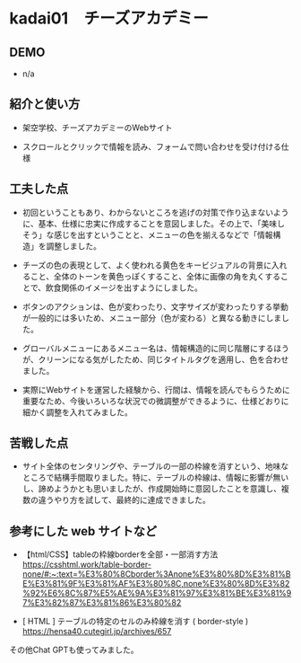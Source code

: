 # kadai01　チーズアカデミー

## DEMO
- n/a

## 紹介と使い方

  - 架空学校、チーズアカデミーのWebサイト

  - スクロールとクリックで情報を読み、フォームで問い合わせを受け付ける仕様

## 工夫した点

  - 初回ということもあり、わからないところを逃げの対策で作り込まないように、基本、仕様に忠実に作成することを意図しました。その上で、「美味しそう」な感じを出すということと、メニューの色を揃えるなどで「情報構造」を調整しました。 
  
  - チーズの色の表現として、よく使われる黄色をキービジュアルの背景に入れること、全体のトーンを黄色っぽくすること、全体に画像の角を丸くすることで、飲食関係のイメージを出すようにしました。
 
  - ボタンのアクションは、色が変わったり、文字サイズが変わったりする挙動が一般的には多いため、メニュー部分（色が変わる）と異なる動きにしました。
 
  - グローバルメニューにあるメニュー名は、情報構造的に同じ階層にするほうが、クリーンになる気がしたため、同じタイトルタグを適用し、色を合わせました。
 
  - 実際にWebサイトを運営した経験から、行間は、情報を読んでもらうために重要なため、今後いろいろな状況での微調整ができるように、仕様どおりに細かく調整を入れてみました。

## 苦戦した点

  - サイト全体のセンタリングや、テーブルの一部の枠線を消すという、地味なところで結構手間取りました。特に、テーブルの枠線は、情報に影響が無いし、諦めようかとも思いましたが、作成開始時に意図したことを意識し、複数の違うやり方を試して、最終的に達成できました。

## 参考にした web サイトなど

  - 【html/CSS】tableの枠線borderを全部・一部消す方法
https://csshtml.work/table-border-none/#:~:text=%E3%80%8Cborder%3Anone%E3%80%8D%E3%81%BE%E3%81%9F%E3%81%AF%E3%80%8C,none%E3%80%8D%E3%82%92%E6%8C%87%E5%AE%9A%E3%81%97%E3%81%BE%E3%81%97%E3%82%87%E3%81%86%E3%80%82

  - [ HTML ] テーブルの特定のセルのみ枠線を消す ( border-style )
  https://hensa40.cutegirl.jp/archives/657
  
  その他Chat GPTも使ってみました。

 
